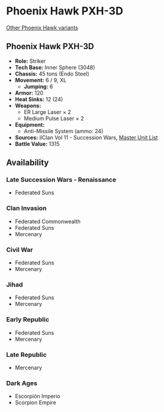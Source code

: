 # Phoenix Hawk PXH-3D

[Other Phoenix Hawk variants](../phoenix_hawk.md)

## Phoenix Hawk PXH-3D
- **Role:** Striker
- **Tech Base:** Inner Sphere (3048)
- **Chassis:** 45 tons (Endo Steel)
- **Movement:** 6 / 9, XL
  - **Jumping:** 6
- **Armor:** 120
- **Heat Sinks:** 12 (24)
- **Weapons:**
  - ER Large Laser × 2
  - Medium Pulse Laser × 2
- **Equipment:**
  - Anti-Missile System (ammo: 24)
- **Sources:** ilClan Vol 11 - Succession Wars, [Master Unit List](http://masterunitlist.info/Unit/Details/7760/phoenix-hawk-pxh-3d)
- **Battle Value:** 1315

## Availability

### Late Succession Wars - Renaissance
- Federated Suns

### Clan Invasion
- Federated Commonwealth
- Federated Suns
- Mercenary

### Civil War
- Federated Suns
- Mercenary

### Jihad
- Federated Suns
- Mercenary

### Early Republic
- Federated Suns
- Mercenary

### Late Republic
- Mercenary

### Dark Ages
- Escorpión Imperio
- Scorpion Empire

